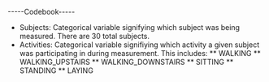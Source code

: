 -----Codebook-----
* Subjects: Categorical variable signifying which subject was being measured. There are 30 total subjects.
* Activities: Categorical variable signifiying which activity a given subject was participating in during measurement. This includes:
** WALKING
** WALKING_UPSTAIRS
** WALKING_DOWNSTAIRS
** SITTING 
** STANDING
** LAYING
